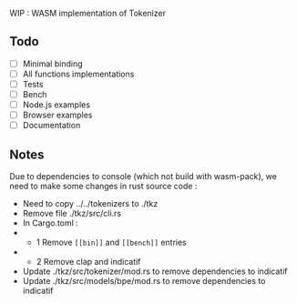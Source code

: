 WIP : WASM implementation of Tokenizer

## Todo
- [ ] Minimal binding
- [ ] All functions implementations
- [ ] Tests
- [ ] Bench
- [ ] Node.js examples
- [ ] Browser examples
- [ ] Documentation

## Notes

Due to dependencies to console (which not build with wasm-pack), we need to make some changes in rust source code :
- Need to copy ../../tokenizers to ./tkz
- Remove file
./tkz/src/cli.rs
- In Cargo.toml :
- - 1 Remove `[[bin]]` and `[[bench]]` entries
- - 2 Remove clap and indicatif
- Update ./tkz/src/tokenizer/mod.rs to remove dependencies to indicatif
- Update ./tkz/src/models/bpe/mod.rs to remove dependencies to indicatif

